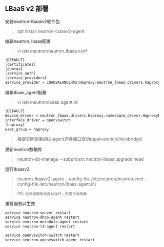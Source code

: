 ## LBaaS v2 部署

安装neutron-lbaasv2软件包
> apt install neutron-lbaasv2-agent

编辑neutron_lbaas配置
> vi /etc/neutron/neutron_lbaas.conf
```bash
[DEFAULT]
[certificates]
[quotas]
[service_auth]
[service_providers]
service_provider = LOADBALANCERV2:Haproxy:neutron_lbaas.drivers.haproxy.plugin_driver.HaproxyOnHostPluginDriver:default
```

编辑lbaas_agent配置
> vi /etc/neutron/lbaas_agent.ini
```bash
[DEFAULT]
device_driver = neutron_lbaas.drivers.haproxy.namespace_driver.HaproxyNSDriver
interface_driver = openvswitch
[haproxy]
user_group = haproxy
```
> 根据实际部署的l2-agent选择接口驱动(openvswitch/linuxbridge)

更新neutron数据库
> neutron-db-manage --subproject neutron-lbaas upgrade head

运行lbaasv2
> neutron-lbaasv2-agent --config-file /etc/neutron/neutron.conf --config-file /etc/neutron/lbaas_agent.ini

> PS: `经测试服务会自动运行，无需手动加载`

重启服务以生效
```bash
service neutron-server restart
service neutron-dhcp-agent restart
service neutron-metadata-agent restart
service neutron-l3-agent restart

service openvswitch-switch restart
service neutron-openvswitch-agent restart
```
